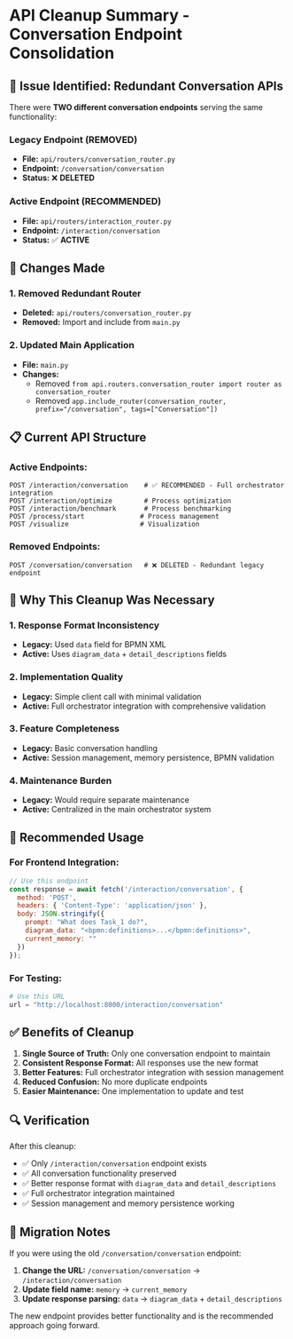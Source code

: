 # API Cleanup Summary - Conversation Endpoint Consolidation

## 🚨 **Issue Identified: Redundant Conversation APIs**

There were **TWO different conversation endpoints** serving the same functionality:

### **Legacy Endpoint (REMOVED)**
- **File:** `api/routers/conversation_router.py`
- **Endpoint:** `/conversation/conversation`
- **Status:** ❌ **DELETED**

### **Active Endpoint (RECOMMENDED)**
- **File:** `api/routers/interaction_router.py`
- **Endpoint:** `/interaction/conversation`
- **Status:** ✅ **ACTIVE**

## 🔄 **Changes Made**

### **1. Removed Redundant Router**
- **Deleted:** `api/routers/conversation_router.py`
- **Removed:** Import and include from `main.py`

### **2. Updated Main Application**
- **File:** `main.py`
- **Changes:**
  - Removed `from api.routers.conversation_router import router as conversation_router`
  - Removed `app.include_router(conversation_router, prefix="/conversation", tags=["Conversation"])`

## 📋 **Current API Structure**

### **Active Endpoints:**
```
POST /interaction/conversation    # ✅ RECOMMENDED - Full orchestrator integration
POST /interaction/optimize        # Process optimization
POST /interaction/benchmark       # Process benchmarking
POST /process/start              # Process management
POST /visualize                  # Visualization
```

### **Removed Endpoints:**
```
POST /conversation/conversation   # ❌ DELETED - Redundant legacy endpoint
```

## 🎯 **Why This Cleanup Was Necessary**

### **1. Response Format Inconsistency**
- **Legacy:** Used `data` field for BPMN XML
- **Active:** Uses `diagram_data` + `detail_descriptions` fields

### **2. Implementation Quality**
- **Legacy:** Simple client call with minimal validation
- **Active:** Full orchestrator integration with comprehensive validation

### **3. Feature Completeness**
- **Legacy:** Basic conversation handling
- **Active:** Session management, memory persistence, BPMN validation

### **4. Maintenance Burden**
- **Legacy:** Would require separate maintenance
- **Active:** Centralized in the main orchestrator system

## 🚀 **Recommended Usage**

### **For Frontend Integration:**
```javascript
// Use this endpoint
const response = await fetch('/interaction/conversation', {
  method: 'POST',
  headers: { 'Content-Type': 'application/json' },
  body: JSON.stringify({
    prompt: "What does Task_1 do?",
    diagram_data: "<bpmn:definitions>...</bpmn:definitions>",
    current_memory: ""
  })
});
```

### **For Testing:**
```python
# Use this URL
url = "http://localhost:8000/interaction/conversation"
```

## ✅ **Benefits of Cleanup**

1. **Single Source of Truth:** Only one conversation endpoint to maintain
2. **Consistent Response Format:** All responses use the new format
3. **Better Features:** Full orchestrator integration with session management
4. **Reduced Confusion:** No more duplicate endpoints
5. **Easier Maintenance:** One implementation to update and test

## 🔍 **Verification**

After this cleanup:
- ✅ Only `/interaction/conversation` endpoint exists
- ✅ All conversation functionality preserved
- ✅ Better response format with `diagram_data` and `detail_descriptions`
- ✅ Full orchestrator integration maintained
- ✅ Session management and memory persistence working

## 📝 **Migration Notes**

If you were using the old `/conversation/conversation` endpoint:

1. **Change the URL:** `/conversation/conversation` → `/interaction/conversation`
2. **Update field name:** `memory` → `current_memory`
3. **Update response parsing:** `data` → `diagram_data` + `detail_descriptions`

The new endpoint provides better functionality and is the recommended approach going forward. 